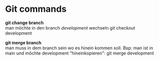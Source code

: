 # Git commands

**git change branch** \
man möchte in den branch _development_ wechseln
git checkout development

**git merge branch** \
man muss in dem branch sein wo es hinein kommen soll. Bsp: man ist in main und möchte development "hineinkopieren":  git merge development

